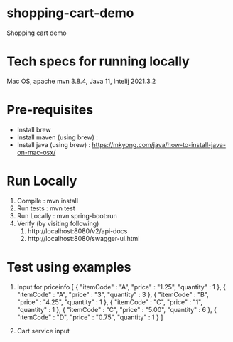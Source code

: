 # shopping-cart-demo
Shopping cart demo

# Tech specs for running locally 
Mac OS, apache mvn 3.8.4, Java 11, Intelij 2021.3.2

# Pre-requisites
- Install brew
- Install maven (using brew) :
- Install java (using brew) : https://mkyong.com/java/how-to-install-java-on-mac-osx/

# Run Locally
1. Compile : mvn install
2. Run tests : mvn test
3. Run Locally :  mvn spring-boot:run
4. Verify (by visiting following)
   1. http://localhost:8080/v2/api-docs
   2. http://localhost:8080/swagger-ui.html

# Test using examples
1. Input for priceinfo
    [ { "itemCode" : "A", "price" : "1.25", "quantity" : 1 },
      { "itemCode" : "A", "price" : "3", "quantity" : 3 },
      { "itemCode" : "B", "price" : "4.25", "quantity" : 1 },
      { "itemCode" : "C", "price" : "1", "quantity" : 1 },
      { "itemCode" : "C", "price" : "5.00", "quantity" : 6 },
      { "itemCode" : "D", "price" : "0.75", "quantity" : 1 }
    ]

2. Cart service input



